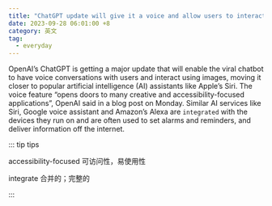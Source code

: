 ```yaml
---
title: "ChatGPT update will give it a voice and allow users to interact using images"
date: 2023-09-28 06:01:00 +8
category: 英文
tag:
  - everyday
---
```


OpenAI’s ChatGPT is getting a major update that will enable the viral chatbot to have voice conversations with users and interact using images, moving it closer to popular artificial intelligence (AI) assistants like Apple’s Siri. The voice feature “opens doors to many creative and accessibility-focused applications”, OpenAI said in a blog post on Monday. Similar AI services like Siri, Google voice assistant and Amazon’s Alexa are `integrated` with the devices they run on and are often used to set alarms and reminders, and deliver information off the internet.

::: tip tips

accessibility-focused 可访问性，易使用性

integrate 合并的；完整的

:::
